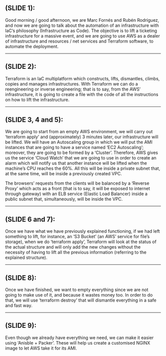 ## (SLIDE 1):

Good morning / good afternoon, we are Marc Fornés and Rubén Rodríguez, and now we are going to talk about the automation of an infrastructure with IaC’s philosophy (Infrastructure as Code). The objective is to lift a ticketing infrastructure for a massive event, and we are going to use AWS as a dealer of infrastructure and resources / net services and Terraform software, to automate the deployment. 

---------------------------------------------------------------------------------------------------------------------------

## (SLIDE 2):

Terraform is an IaC multiplatform which constructs, lifts, dismantles, climbs, copies and manages infrastructures. With Terraform we can do a reengineering or inverse engineering; that is to say, from the AWS’ infrastructure, it is going to create a file with the code of all the instructions on how to lift the infrastructure.

---------------------------------------------------------------------------------------------------------------------------
## (SLIDE 3, 4 and 5):

We are going to start from an empty AWS environment, we will carry out ‘terraform apply’ and (approximately) 3 minutes later, our infrastructure will be lifted. We will have an Autoscaling group in which we will put the AMI instances that are going to have a service named ‘EC2 Autoscaling’; moreover, they are going to be formed by a ‘Cluster’. Therefore, AWS gives us the service ‘Cloud Watch’  that we are going to use in order to create an alarm which will notify us that another instance will be lifted when the machine’s CPU reaches the 60%. All this will be inside a private subnet that, at the same time, will be inside a previously created VPC. 

The browsers’ requests from the clients will be balanced by a ‘Reverse Proxy’ which acts as a front (that is to say, it will be exposed to internet through gateway) with an ELB service (Elastic Load Balancer) inside a public subnet that, simultaneously, will be inside the VPC.

---------------------------------------------------------------------------------------------------------------------------

## (SLIDE 6 and 7):

Once we have what we have previously explained functioning, if we had left something to lift, for instance, an ‘S3 Bucket’ (an AWS’ service for file’s storage), when we do ‘terraform apply’, Terraform will look at the status of the actual structure and will only add the new changes without the necessity of having to lift all the previous information (referring to the explained structure). 

---------------------------------------------------------------------------------------------------------------------------

## (SLIDE 8):

Once we have finished, we want to empty everything since we are not going to make use of it, and because it wastes money too. In order to do that, we will use ‘terraform destroy’ that will dismantle everything in a safe and fast way. 

---------------------------------------------------------------------------------------------------------------------------

## (SLIDE 9):

Even though we already have everything we need, we can make it easier using ‘Anisble + Packer’. These will help us create a customised NGINX image to let AWS take it for its AMI.
